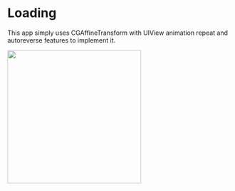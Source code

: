 # Loading

This app simply uses CGAffineTransform with UIView animation repeat and autoreverse features to implement it.

<img src="https://user-images.githubusercontent.com/60697742/114489532-42fa1580-9c4e-11eb-80e7-c4ea8b80b40e.mov" width="300">
